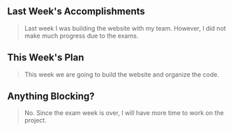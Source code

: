 ## Last Week's Accomplishments

 > Last week I was building the website with my team. However, I did not make much progress due to the exams.


 ## This Week's Plan

 > This week we are going to build the website and organize the code.

 ## Anything Blocking?

 > No. Since the exam week is over, I will have more time to work on the project.
